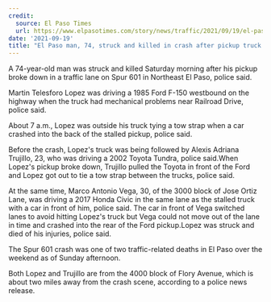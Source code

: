 ```yaml
---
credit:
  source: El Paso Times
  url: https://www.elpasotimes.com/story/news/traffic/2021/09/19/el-paso-spur-601-crash-man-killed-pickup-breaks-down/8411546002/
date: '2021-09-19'
title: "El Paso man, 74, struck and killed in crash after pickup truck breaks down on Spur 601"
---
```

A 74-year-old man was struck and killed Saturday morning after his pickup broke down in a traffic lane on Spur 601 in Northeast El Paso, police said.

Martin Telesforo Lopez was driving a 1985 Ford F-150 westbound on the highway when the truck had mechanical problems near Railroad Drive, police said.

About 7 a.m., Lopez was outside his truck tying a tow strap when a car crashed into the back of the stalled pickup, police said.

Before the crash, Lopez's truck was being followed by Alexis Adriana Trujillo, 23, who was driving a 2002 Toyota Tundra, police said.When Lopez's pickup broke down, Trujillo pulled the Toyota in front of the Ford and Lopez got out to tie a tow strap between the trucks, police said.

At the same time, Marco Antonio Vega, 30, of the 3000 block of Jose Ortiz Lane, was driving a 2017 Honda Civic in the same lane as the stalled truck with a car in front of him, police said. The car in front of Vega switched lanes to avoid hitting Lopez's truck but Vega could not move out of the lane in time and crashed into the rear of the Ford pickup.Lopez was struck  and died of his injuries, police said.

The Spur 601 crash was one of two traffic-related deaths in El Paso over the weekend as of Sunday afternoon.

Both Lopez and Trujillo are from the 4000 block of Flory Avenue, which is about two miles away from the crash scene, according to a police news release.

